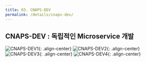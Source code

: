 ```yaml
---
title: 03. CNAPS-DEV
permalink: /details/cnaps-dev/
---
```


## CNAPS-DEV : 독립적인 Microservice 개발

![CNAPS-DEV1](https://cnaps-skcc.github.io/assets/images/cnaps-dev1.png){: .align-center}
![CNAPS-DEV2](https://cnaps-skcc.github.io/assets/images/cnaps-dev2.png){: .align-center}
![CNAPS-DEV3](https://cnaps-skcc.github.io/assets/images/cnaps-dev3.png){: .align-center}
![CNAPS-DEV4](https://cnaps-skcc.github.io/assets/images/cnaps-dev4.png){: .align-center}